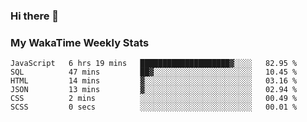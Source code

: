 ### Hi there 👋

<!--
**royschrauwen/royschrauwen** is a ✨ _special_ ✨ repository because its `README.md` (this file) appears on your GitHub profile.

Here are some ideas to get you started:

- 🔭 I’m currently working on ...
- 🌱 I’m currently learning ...
- 👯 I’m looking to collaborate on ...
- 🤔 I’m looking for help with ...
- 💬 Ask me about ...
- 📫 How to reach me: ...
- 😄 Pronouns: ...
- ⚡ Fun fact: ...
-->


### My WakaTime Weekly Stats
<!--START_SECTION:waka-->

```text
JavaScript   6 hrs 19 mins   ████████████████████▓░░░░   82.95 %
SQL          47 mins         ██▓░░░░░░░░░░░░░░░░░░░░░░   10.45 %
HTML         14 mins         ▓░░░░░░░░░░░░░░░░░░░░░░░░   03.16 %
JSON         13 mins         ▓░░░░░░░░░░░░░░░░░░░░░░░░   02.94 %
CSS          2 mins          ░░░░░░░░░░░░░░░░░░░░░░░░░   00.49 %
SCSS         0 secs          ░░░░░░░░░░░░░░░░░░░░░░░░░   00.01 %
```

<!--END_SECTION:waka-->

